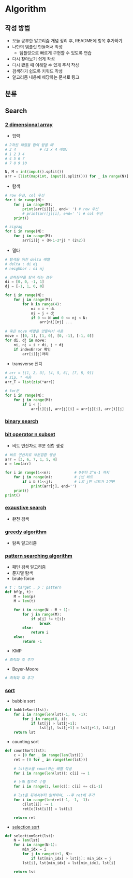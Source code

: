 # Algorithm

## 작성 방법 
* 오늘 공부한 알고리즘 개념 정리 후, README에 항목 추가하기
* 나만의 템플릿 만들어서 작성
  * 템플릿으로 빠르게 구현할 수 있도록 연습
* 다시 찾아보기 쉽게 작성
* 다시 봤을 때 이해할 수 있게 주석 작성
* 검색하기 쉽도록 키워드 작성
* 알고리즘 내용에 해당하는 문서로 링크

## 분류
## Search
### [2 dimensional array](./Algorithm_0808.md)
* 입력
```python
# 2차원 배열을 입력 받을 때
# 3 4           # (3 x 4 배열)
# 1 2 3 4
# 4 5 6 7
# 7 8 9 10

N, M = int(input().split())
arr = [list(map(int, input().split())) for _ in range(N)]
```
* 탐색
```python
# row 우선, col 우선
for i in range(N):
    for j in range(M):
        print(arr[i][j], end=' ') # row 우선
        # print(arr[j][i], end=' ') # col 우선
    print()

# zigzag
for i in range(N):
    for j in range(M):
        arr[i][j + (M-1-2*j) * (i%2)]
```
* 델타
```python
# 탐색을 위한 delta 배열
# delta : di dj
# neighbor : ni nj

# 상하좌우를 탐색 하는 경우
di = [0, 0, -1, 1]
dj = [-1, 1, 0, 0]

for i in range(N):
    for j in range(M):
        for k in range(4):
            ni = i + di
            nj = j + dj
            if 0 <= N and 0 <= nj < N:
                arr[ni][nj] ...
            
# 혹은 move 배열을 만들어서 사용
move = [[0, 1], [1, 0], [0, -1], [-1, 0]]
for di, dj in move:
    ni, nj = i + di, j + dj
    if indexError 확인
        arr[i][j]처리
```
* transverse 전치
```python
# arr = [[1, 2, 3], [4, 5, 6], [7, 8, 9]]
# zip, * 사용
arr_T = list(zip(*arr))

# for문
for i in range(N):
    for j in range(M):
        if i < j:
            arr[i][j], arr[j][i] = arr[j][i], arr[i][j]
```

### [binary search](./Algorithm_0810.md)

### [bit operator n subset](./Algorithm_0810.md)
* 비트 연산자로 부분 집합 생성
```python
# 비트 연산자로 부분집합 생성
arr = [3, 6, 7, 1, 5, 4]
n = len(arr)

for i in range(1<<n):           # 0부터 2^n-1 까지
    for j in range(n):          # j번 비트
        if i & (1<<j):          # i의 j번 비트가 1이면 
            print(arr[j], end='')
    print()
print()
```

### [exaustive search](./Algorithm_0808.md) 
* 완전 검색

### [greedy algorithm](./Algorithm_0808.md)
* 탐욕 알고리즘

### [pattern searching algorithm](./Algorithm_0812.md)
* 패턴 검색 알고리즘
* 문자열 탐색
* brute force
```python
# t : target , p : pattern
def bf(p, t):
    M = len(p)
    M = len(t)

    for i in range(N - M + 1):
        for j in range(M):
            if p[j] != t[i]:
                break
        else:
            return i
    else:
        return -1
```
* KMP
```python
# 최적화 후 추가
```
* Boyer-Moore
```python
# 최적화 후 추가
```
### [sort](./Algorithm_0808.md)
* bubble sort
```python
def bubbleSort(lst):
    for i in range(len(lst)-1, 0, -1):
        for j in range(0, i):
            if lst[j] > lst[j+1]:
                lst[j], lst[j+1] = lst[j+1], lst[j]
    return lst
```
* counting sort
```python
def countSort(lst):
    c = [0 for _ in range(len(lst))]
    ret = [0 for _ in range(len(lst))]
    
    # lst원소를 count하는 배열 작성
    for i in range(len(lst)): c[i] += 1

    # 누적 합으로 수정
    for i in range(1, len(c)): c[i] += c[i-1]

    # lst를 뒤에서부터 탐색하여, --후 ret에 추가
    for i in range(len(ret)-1, -1, -1):
        c[lst[i]] -= 1
        ret[c[lst[i]]] = lst[i]

    return ret
```
* [selection sort](./Algorithm_0810.md)
```python
def selectionSort(lst):
    N = len(lst)
    for i in range(N-1):
        min_idx = i
        for j in range(i+1, N):
            if lst[min_idx] > lst[j]: min_idx = j
        lst[i], lst[min_idx] = lst[min_idx], lst[i]

    return lst
```